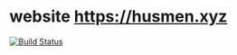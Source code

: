 # website https://husmen.xyz
[![Build Status](https://travis-ci.com/husmen/website.svg?branch=master)](https://travis-ci.com/husmen/website)
